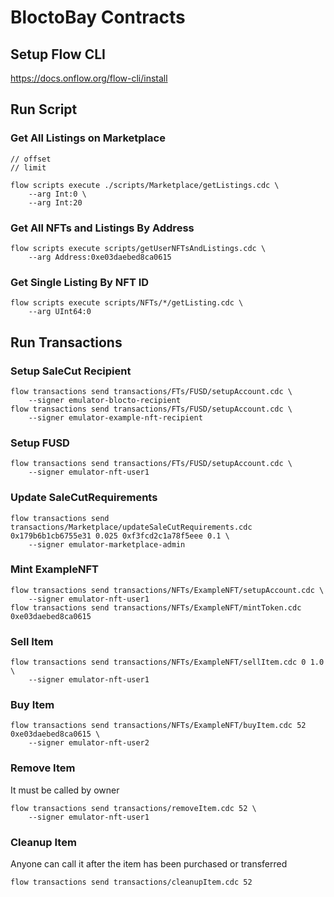 # BloctoBay Contracts

## Setup Flow CLI
https://docs.onflow.org/flow-cli/install

## Run Script

### Get All Listings on Marketplace

```
// offset
// limit

flow scripts execute ./scripts/Marketplace/getListings.cdc \
    --arg Int:0 \
    --arg Int:20
```

### Get All NFTs and Listings By Address

```
flow scripts execute scripts/getUserNFTsAndListings.cdc \
    --arg Address:0xe03daebed8ca0615
```

### Get Single Listing By NFT ID

```
flow scripts execute scripts/NFTs/*/getListing.cdc \
    --arg UInt64:0
```

## Run Transactions

### Setup SaleCut Recipient

```
flow transactions send transactions/FTs/FUSD/setupAccount.cdc \
    --signer emulator-blocto-recipient
flow transactions send transactions/FTs/FUSD/setupAccount.cdc \
    --signer emulator-example-nft-recipient
```

### Setup FUSD

```
flow transactions send transactions/FTs/FUSD/setupAccount.cdc \
    --signer emulator-nft-user1
```

### Update SaleCutRequirements

```
flow transactions send transactions/Marketplace/updateSaleCutRequirements.cdc 0x179b6b1cb6755e31 0.025 0xf3fcd2c1a78f5eee 0.1 \
    --signer emulator-marketplace-admin
```

### Mint ExampleNFT

```
flow transactions send transactions/NFTs/ExampleNFT/setupAccount.cdc \
    --signer emulator-nft-user1
flow transactions send transactions/NFTs/ExampleNFT/mintToken.cdc 0xe03daebed8ca0615
```

### Sell Item

```
flow transactions send transactions/NFTs/ExampleNFT/sellItem.cdc 0 1.0 \
    --signer emulator-nft-user1
```

### Buy Item

```
flow transactions send transactions/NFTs/ExampleNFT/buyItem.cdc 52 0xe03daebed8ca0615 \
    --signer emulator-nft-user2
```

### Remove Item

It must be called by owner
```
flow transactions send transactions/removeItem.cdc 52 \
    --signer emulator-nft-user1
```

### Cleanup Item

Anyone can call it after the item has been purchased or transferred
```
flow transactions send transactions/cleanupItem.cdc 52
```